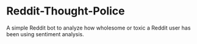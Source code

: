 # Reddit-Thought-Police
A simple Reddit bot to analyze how wholesome or toxic a Reddit user has been using sentiment analysis.
